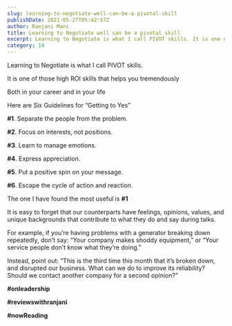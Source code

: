 ```yaml
---
slug: learning-to-negotiate-well-can-be-a-pivotal-skill
publishDate: 2021-05-27T05:42:57Z
author: Ranjani Mani
title: Learning to Negotiate well can be a pivotal skill 
excerpt: Learning to Negotiate is what I call PIVOT skills. It is one of those high ROI skills that helps you tremendously Both in your career and in your life Here are Six Guidelines for “Getting to Yes” #1\. Separate the people from the problem. #2\. Focus on interests, not positions. #3\. Learn to manage emotions.  ... 
category: 14
---
```


Learning to Negotiate is what I call PIVOT skills.

It is one of those high ROI skills that helps you tremendously

Both in your career and in your life

Here are Six Guidelines for “Getting to Yes”

**#1**. Separate the people from the problem.

**#2**. Focus on interests, not positions.

**#3**. Learn to manage emotions.

**#4**. Express appreciation.

**#5**. Put a positive spin on your message.

**#6**. Escape the cycle of action and reaction.

The one I have found the most useful is **#1**

It is easy to forget that our counterparts have feelings, opinions, values, and unique backgrounds that contribute to what they do and say during talks.

For example, if you’re having problems with a generator breaking down repeatedly, don’t say: “Your company makes shoddy equipment,” or “Your service people don’t know what they’re doing.”

Instead, point out: “This is the third time this month that it’s broken down, and disrupted our business. What can we do to improve its reliability? Should we contact another company for a second opinion?”

**#onleadership**

**#reviewswithranjani**

**#nowReading**
